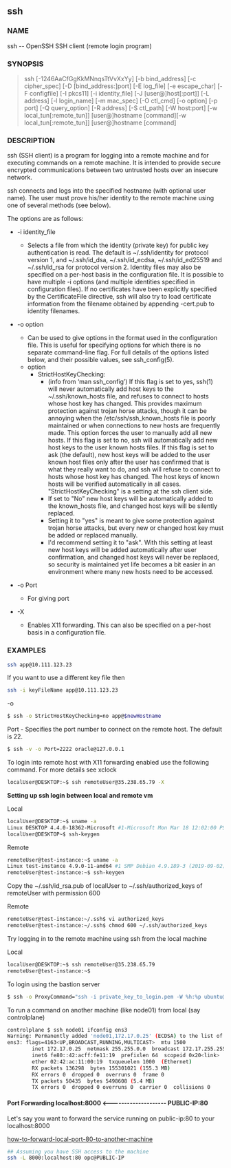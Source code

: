## ssh

### NAME

ssh -- OpenSSH SSH client (remote login program)

### SYNOPSIS

> ssh [-1246AaCfGgKkMNnqsTtVvXxYy] [-b bind_address] [-c cipher_spec] [-D [bind_address:]port] [-E log_file] [-e escape_char] [-F configfile] [-I pkcs11] [-i identity_file] [-J [user@]host[:port]] [-L address] [-l login_name] [-m mac_spec] [-O ctl_cmd] [-o option] [-p port] [-Q query_option] [-R address] [-S ctl_path] [-W host:port] [-w local_tun[:remote_tun]] [user@]hostname [command][-w local_tun[:remote_tun]] [user@]hostname [command]

### DESCRIPTION

ssh (SSH client) is a program for logging into a remote machine and for executing commands on a remote machine.  It is intended to provide secure encrypted communications between two untrusted hosts over an insecure network. 

ssh connects and logs into the specified hostname (with optional user name).  The user must prove his/her identity to the remote machine using one of several methods (see below).

The options are as follows:
 
* -i identity_file 
  * Selects a file from which the identity (private key) for public key authentication is read.  The default is ~/.ssh/identity for protocol version 1, and ~/.ssh/id_dsa, ~/.ssh/id_ecdsa, ~/.ssh/id_ed25519 and ~/.ssh/id_rsa for protocol version 2.  Identity files may also be specified on a per-host basis in the configuration file. It is possible to have multiple -i options (and multiple identities specified in configuration files).  If no certificates have been explicitly specified by the CertificateFile directive, ssh will also try to load certificate information from the filename obtained by appending -cert.pub to identity filenames.

* -o option
  * Can be used to give options in the format used in the configuration file.  This is useful for specifying options for which there is no separate command-line flag.  For full details of the options listed below, and their possible values, see ssh_config(5).
  * option
     * StrictHostKeyChecking:
        * (info from ‘man ssh_config’) If this flag is set to yes, ssh(1) will never automatically add host keys to the ~/.ssh/known_hosts file, and refuses to connect to hosts whose host key has changed. This provides maximum protection against trojan horse attacks, though it can be annoying when the /etc/ssh/ssh_known_hosts file is poorly maintained or when connections to new hosts are frequently made.  This option forces the user to manually add all new hosts. If this flag is set to no, ssh will automatically add new host keys to the user known hosts files. If this flag is set to ask (the default), new host keys will be added to the user known host files only after the user has confirmed that is what they really want to do, and ssh will refuse to connect to hosts whose host key has changed. The host keys of known hosts will be verified automatically in all cases.
        "StrictHostKeyChecking" is a setting at the ssh client side.
        * If set to "No" new host keys will be automatically added to the known_hosts file, and changed host keys will be silently replaced.
        * Setting it to "yes" is meant to give some protection against trojan horse attacks, but every new or changed host key must be added or replaced manually.
        * I'd recommend setting it to "ask". With this setting at least new host keys will be added automatically after user confirmation, and changed host keys will never be replaced, so security is maintained yet life becomes a bit easier in an environment where many new hosts need to be accessed.

* -o Port
    * For giving port
* -X      
    * Enables X11 forwarding.  This can also be specified on a per-host basis in a configuration file.
    
### EXAMPLES

```bash
ssh app@10.111.123.23
```

If you want to use a different key file then

```bash
ssh -i keyFileName app@10.111.123.23
```

-o

```bash
$ ssh -o StrictHostKeyChecking=no app@$newHostname
```

Port - Specifies the port number to connect on the remote host.  The default is 22.

```bash
$ ssh -v -o Port=2222 oracle@127.0.0.1
```

To login into remote host with X11 forwarding enabled use the following command. For more details see xclock

```bash
localUser@DESKTOP:~$ ssh remoteUser@35.238.65.79 -X
```

**Setting up ssh login between local and remote vm**

Local

```bash
localUser@DESKTOP:~$ uname -a
Linux DESKTOP 4.4.0-18362-Microsoft #1-Microsoft Mon Mar 18 12:02:00 PST 2019 x86_64 x86_64 x86_64 GNU/Linux
localUser@DESKTOP~$ ssh-keygen
```

Remote

```bash
remoteUser@test-instance:~$ uname -a
Linux test-instance 4.9.0-11-amd64 #1 SMP Debian 4.9.189-3 (2019-09-02) x86_64 GNU/Linux
remoteUser@test-instance:~$ ssh-keygen
```

Copy the ~/.ssh/id_rsa.pub of localUser to ~/.ssh/authorized_keys of remoteUser with permission 600

Remote

```bash
remoteUser@test-instance:~/.ssh$ vi authorized_keys
remoteUser@test-instance:~/.ssh$ chmod 600 ~/.ssh/authorized_keys
```

Try logging in to the remote machine using ssh from the local machine

Local

```bash
localUser@DESKTOP:~$ ssh remoteUser@35.238.65.79
remoteUser@test-instance:~$
```

To login using the bastion server

```bash
$ ssh -o ProxyCommand="ssh -i private_key_to_login.pem -W %h:%p ubuntu@bastion.host.link" -i private_key_to_login.pem ubuntu@172.126.146.224 -vvvvv
```

To run a command on another machine (like node01) from local (say controlplane)

```bash
controlplane $ ssh node01 ifconfig ens3
Warning: Permanently added 'node01,172.17.0.25' (ECDSA) to the list of known hosts.
ens3: flags=4163<UP,BROADCAST,RUNNING,MULTICAST>  mtu 1500
        inet 172.17.0.25  netmask 255.255.0.0  broadcast 172.17.255.255
        inet6 fe80::42:acff:fe11:19  prefixlen 64  scopeid 0x20<link>
        ether 02:42:ac:11:00:19  txqueuelen 1000  (Ethernet)
        RX packets 136298  bytes 155301021 (155.3 MB)
        RX errors 0  dropped 0  overruns 0  frame 0
        TX packets 50435  bytes 5498608 (5.4 MB)
        TX errors 0  dropped 0 overruns 0  carrier 0  collisions 0
```

#### Port Forwarding                  localhost:8000 <-------------------- PUBLIC-IP:80

Let's say you want to forward the service running on public-ip:80 to your localhost:8000

[how-to-forward-local-port-80-to-another-machine](https://askubuntu.com/questions/361426/how-to-forward-local-port-80-to-another-machine)

```bash
## Assuming you have SSH access to the machine
ssh -L 8000:localhost:80 opc@PUBLIC-IP
```